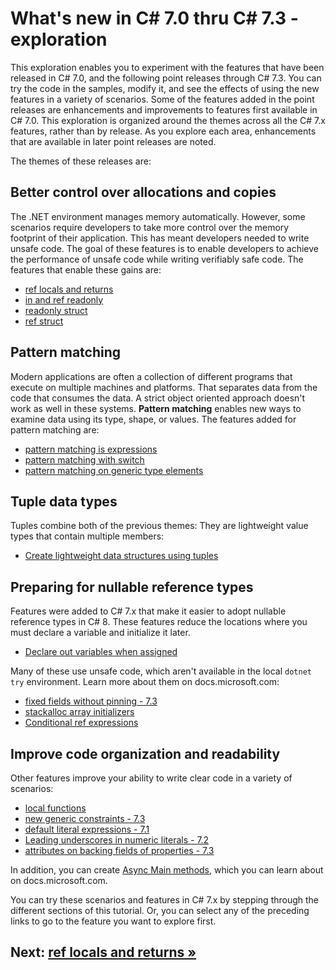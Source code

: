 # What's new in C# 7.0 thru C# 7.3 - exploration

This exploration enables you to experiment with the features that have been released in C# 7.0, and the following point releases through C# 7.3. You can try the code in the samples, modify it, and see the effects of using the new features in a variety of scenarios. Some of the features added in the point releases are enhancements and improvements to features first available in C# 7.0. This exploration is organized around the themes across all the C# 7.x features, rather than by release. As you explore each area, enhancements that are available in later point releases are noted.

The themes of these releases are:

## Better control over allocations and copies

The .NET environment manages memory automatically. However, some scenarios require developers to take more control over the memory footprint of their application. This has meant developers needed to write unsafe code. The goal of these features is to enable developers to achieve the performance of unsafe code while writing verifiably safe code. The features that enable these gains are:

- [ref locals and returns](./ref-locals-returns.md)
- [in and ref readonly](./in-ref-readonly.md)
- [readonly struct](./readonly-struct.md)
- [ref struct](./readonly-struct#ref-struct-types.md)

## Pattern matching

Modern applications are often a collection of different programs that execute on multiple machines and platforms. That separates data from the code that consumes the data. A strict object oriented approach doesn't work as well in these systems. **Pattern matching** enables new ways to examine data using its type, shape, or values. The features added for pattern matching are:

- [pattern matching is expressions](./is-expressions.md)
- [pattern matching with switch](./switch-patterns.md)
- [pattern matching on generic type elements](./generic-patterns.md)

## Tuple data types

Tuples combine both of the previous themes: They are lightweight value types that contain multiple members:

- [Create lightweight data structures using tuples](./declare-tuples.md)

## Preparing for nullable reference types

Features were added to C# 7.x that make it easier to adopt nullable reference types in C# 8. These features reduce the locations where you must declare a variable and initialize it later.

- [Declare out variables when assigned](./out-variable-declaration.md)

Many of these use unsafe code, which aren't available in the local `dotnet try` environment. Learn more about them on docs.microsoft.com:

- [fixed fields without pinning - 7.3](https://docs.microsoft.com/dotnet/csharp/whats-new/csharp-7-3)
- [stackalloc array initializers](https://docs.microsoft.com/dotnet/csharp/whats-new/csharp-7-3#stackalloc-arrays-support-initializers)
- [Conditional ref expressions](https://docs.microsoft.com/dotnet/csharp/whats-new/csharp-7-2#conditional-ref-expressions)

## Improve code organization and readability

Other features improve your ability to write clear code in a variety of scenarios:

- [local functions](local-functions.md)
- [new generic constraints - 7.3](generic-constraints.md)
- [default literal expressions - 7.1](all-this-and-more.md)
- [Leading underscores in numeric literals - 7.2](all-this-and-more.md)
- [attributes on backing fields of properties - 7.3](all-this-and-more.md)

In addition, you can create [Async Main methods](https://docs.microsoft.com/dotnet/csharp/whats-new/csharp-7-1#async-main), which you can learn about on docs.microsoft.com.

You can try these scenarios and features in C# 7.x by stepping through the different sections of this tutorial. Or, you can select any of the preceding links to go to the feature you want to explore first.

## Next: [ref locals and returns &raquo;](./ref-locals-returns.md)

